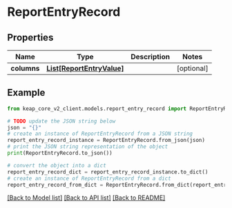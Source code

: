 # ReportEntryRecord


## Properties

Name | Type | Description | Notes
------------ | ------------- | ------------- | -------------
**columns** | [**List[ReportEntryValue]**](ReportEntryValue.md) |  | [optional] 

## Example

```python
from keap_core_v2_client.models.report_entry_record import ReportEntryRecord

# TODO update the JSON string below
json = "{}"
# create an instance of ReportEntryRecord from a JSON string
report_entry_record_instance = ReportEntryRecord.from_json(json)
# print the JSON string representation of the object
print(ReportEntryRecord.to_json())

# convert the object into a dict
report_entry_record_dict = report_entry_record_instance.to_dict()
# create an instance of ReportEntryRecord from a dict
report_entry_record_from_dict = ReportEntryRecord.from_dict(report_entry_record_dict)
```
[[Back to Model list]](../README.md#documentation-for-models) [[Back to API list]](../README.md#documentation-for-api-endpoints) [[Back to README]](../README.md)


